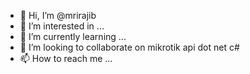 - 👋 Hi, I’m @mrirajib
- 👀 I’m interested in ...
- 🌱 I’m currently learning ...
- 💞️ I’m looking to collaborate on mikrotik api dot net c#
- 📫 How to reach me ...

<!---
mrirajib/mrirajib is a ✨ special ✨ repository because its `README.md` (this file) appears on your GitHub profile.
You can click the Preview link to take a look at your changes.
--->
